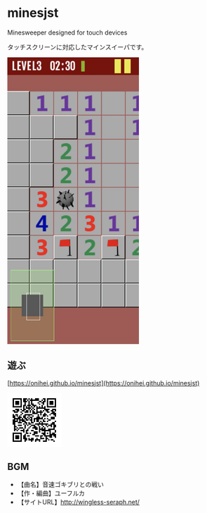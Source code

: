 # minesjst
Minesweeper designed for touch devices

タッチスクリーンに対応したマインスイーパです。

<img src="./ss.jpg" width="300px" alt="画面">

## 遊ぶ
[https://onihei.github.io/minesjst](https://onihei.github.io/minesjst)

![スマートフォンでも動作します](./qr.png)

## BGM

* 【曲名】音速ゴキブリとの戦い
*  【作・編曲】ユーフルカ
* 【サイトURL】http://wingless-seraph.net/
